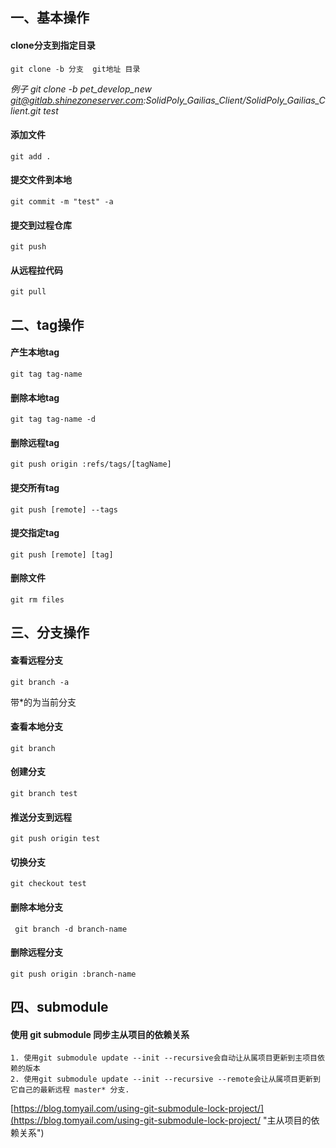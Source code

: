 
## 一、基本操作
#### clone分支到指定目录
	git clone -b 分支  git地址 目录
   *例子*
    *git clone -b pet_develop_new git@gitlab.shinezoneserver.com:SolidPoly_Gailias_Client/SolidPoly_Gailias_Client.git test*

#### 添加文件
	git add .

#### 提交文件到本地
	git commit -m "test" -a

#### 提交到过程仓库
	git push

#### 从远程拉代码
	git pull

## 二、tag操作
#### 产生本地tag
	git tag tag-name

#### 删除本地tag
	git tag tag-name -d

#### 删除远程tag
	git push origin :refs/tags/[tagName]

#### 提交所有tag
	git push [remote] --tags

#### 提交指定tag
	git push [remote] [tag]

#### 删除文件
	git rm files

## 三、分支操作
#### 查看远程分支
	git branch -a
带*的为当前分支

#### 查看本地分支
	git branch
#### 创建分支
	git branch test
#### 推送分支到远程 
	git push origin test
#### 切换分支
	git checkout test
#### 删除本地分支
	 git branch -d branch-name
#### 删除远程分支
	git push origin :branch-name

## 四、submodule
#### 使用 git submodule 同步主从项目的依赖关系
	1. 使用git submodule update --init --recursive会自动让从属项目更新到主项目依赖的版本
	2. 使用git submodule update --init --recursive --remote会让从属项目更新到它自己的最新远程 master* 分支.
	
[https://blog.tomyail.com/using-git-submodule-lock-project/](https://blog.tomyail.com/using-git-submodule-lock-project/ "主从项目的依赖关系")